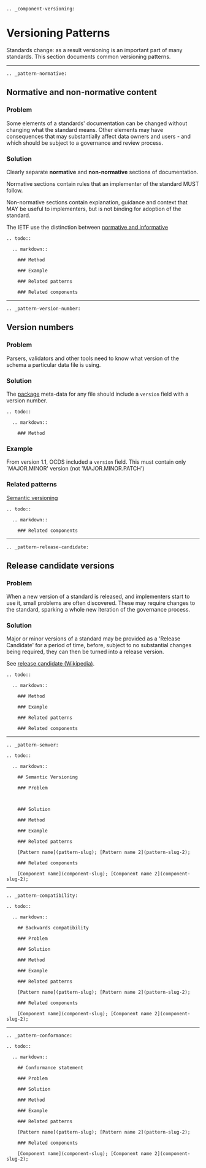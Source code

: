 ```eval_rst
.. _component-versioning:
```
# Versioning Patterns

Standards change: as a result versioning is an important part of many standards. This section documents common versioning patterns. 


---
```eval_rst
.. _pattern-normative:
```

## Normative and non-normative content

### Problem

Some elements of a standards' documentation can be changed without changing what the standard means. Other elements may have consequences that may substantially affect data owners and users - and which should be subject to a governance and review process. 

### Solution

Clearly separate **normative** and **non-normative** sections of documentation. 

Normative sections contain rules that an implementer of the standard MUST follow.

Non-normative sections contain explanation, guidance and context that MAY be useful to implementers, but is not binding for adoption of the standard. 

The IETF use the distinction between [normative and informative](https://www.ietf.org/iesg/statement/normative-informative.html)

```eval_rst
.. todo::

  .. markdown::
    
    ### Method

    ### Example

    ### Related patterns

    ### Related components
```


---
```eval_rst
.. _pattern-version-number:
```

## Version numbers

### Problem

Parsers, validators and other tools need to know what version of the schema a particular data file is using.

### Solution

The [package](pattern-packaging) meta-data for any file should include a `version` field with a version number. 

```eval_rst
.. todo::

  .. markdown::
    
    ### Method
```

### Example

From version 1.1, OCDS included a `version` field. This must contain only `MAJOR.MINOR' version (not 'MAJOR.MINOR.PATCH')

### Related patterns

[Semantic versioning](pattern-semver)

```eval_rst
.. todo::

  .. markdown::
    
    ### Related components
```


---
```eval_rst
.. _pattern-release-candidate:
```

## Release candidate versions

### Problem

When a new version of a standard is released, and implementers start to use it, small problems are often discovered. These may require changes to the standard, sparking a whole new iteration of the governance process.

### Solution

Major or minor versions of a standard may be provided as a 'Release Candidate' for a period of time, before, subject to no substantial changes being required, they can then be turned into a release version. 

See [release candidate (Wikipedia)](https://en.wikipedia.org/wiki/Software_release_life_cycle#Release_candidate). 

```eval_rst
.. todo::

  .. markdown::
    
    ### Method

    ### Example

    ### Related patterns

    ### Related components
```

---
```eval_rst
.. _pattern-semver:
```

```eval_rst
.. todo::

  .. markdown::

    ## Semantic Versioning
    
    ### Problem



    ### Solution

    ### Method

    ### Example

    ### Related patterns

    [Pattern name](pattern-slug); [Pattern name 2](pattern-slug-2); 

    ### Related components

    [Component name](component-slug); [Component name 2](component-slug-2); 

```


---
```eval_rst
.. _pattern-compatibility:
```

```eval_rst
.. todo::

  .. markdown::
    
    ## Backwards compatibility 

    ### Problem

    ### Solution

    ### Method

    ### Example

    ### Related patterns

    [Pattern name](pattern-slug); [Pattern name 2](pattern-slug-2); 

    ### Related components

    [Component name](component-slug); [Component name 2](component-slug-2); 

```




---
```eval_rst
.. _pattern-conformance:
```

```eval_rst
.. todo::

  .. markdown::
    
    ## Conformance statement

    ### Problem

    ### Solution

    ### Method

    ### Example

    ### Related patterns

    [Pattern name](pattern-slug); [Pattern name 2](pattern-slug-2); 

    ### Related components

    [Component name](component-slug); [Component name 2](component-slug-2); 


```

